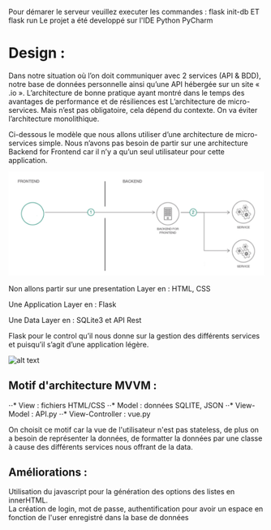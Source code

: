 Pour démarer le serveur veuillez executer les commandes : flask init-db ET flask run
Le projet a été developpé sur l'IDE Python PyCharm

# Design : 

Dans notre situation où l’on doit communiquer avec 2 services (API & BDD), notre base de données personnelle ainsi qu’une API hébergée sur un site « .io ». L’architecture de bonne pratique ayant montré dans le temps des avantages de performance et de résiliences est L’architecture de micro-services. Mais n’est pas obligatoire, cela dépend du contexte. On va éviter l’architecture monolithique. 


Ci-dessous le modèle que nous allons utiliser d’une architecture de micro-services simple. Nous n’avons pas besoin de partir sur une architecture Backend for Frontend car il n’y a qu’un seul utilisateur pour cette application. 

![alt text](https://github.com/Mrasipila/tp-architecture/blob/IA1-Befa-Airlines/IA1-Befa-Airlines/projet/Architecture.png)

Non allons partir sur une presentation Layer en : HTML, CSS

Une Application Layer en :
Flask

Une Data Layer en :
SQLite3 et API Rest

Flask pour le control qu’il nous donne sur la gestion des différents services et puisqu’il s’agit d’une application légère. 

![alt text](https://github.com/Mrasipila/tp-architecture/blob/IA1-Befa-Airlines/IA1-Befa-Airlines/projet/Schéma.png)

## Motif d'architecture MVVM :
⋅⋅* View : fichiers HTML/CSS
⋅⋅* Model : données SQLITE, JSON
⋅⋅* View-Model : API.py 
⋅⋅* View-Controller : vue.py

On choisit ce motif car la vue de l'utilisateur n'est pas stateless, de plus on a besoin de représenter la données, de formatter la données par une classe à cause des différents services nous offrant de la data. 

## Améliorations : 
Utilisation du javascript pour la génération des options des listes en innerHTML.  
La création de login, mot de passe, authentification pour avoir un espace en fonction de l'user enregistré dans la base de données  
